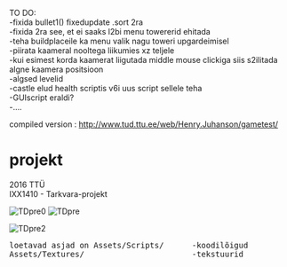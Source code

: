 TO DO:<br>
-fixida bullet1() fixedupdate .sort 2ra<br>
-fixida 2ra see, et ei saaks l2bi menu towererid ehitada<br>
-teha buildplaceile ka menu valik nagu toweri upgardeimisel<br>
-piirata kaameral nooltega liikumies xz teljele<br>
-kui esimest korda kaamerat liigutada middle mouse clickiga siis s2ilitada algne kaamera positsioon <br>
-algsed levelid<br>
-castle elud health scriptis v6i uus script sellele teha <br>
-GUIscript eraldi?<br>
-....


compiled version : http://www.tud.ttu.ee/web/Henry.Juhanson/gametest/

# projekt

2016 TTÜ<br>
IXX1410 - Tarkvara-projekt 

![TDpre0](https://i.imgur.com/ccULAfZ.gif)
![TDpre](http://i.imgur.com/ZqMOLMH.gif)

![TDpre2](http://i.imgur.com/ZRVZi43.gif)
<pre>
loetavad asjad on Assets/Scripts/      -koodilõigud
Assets/Textures/                       -tekstuurid
</pre>
